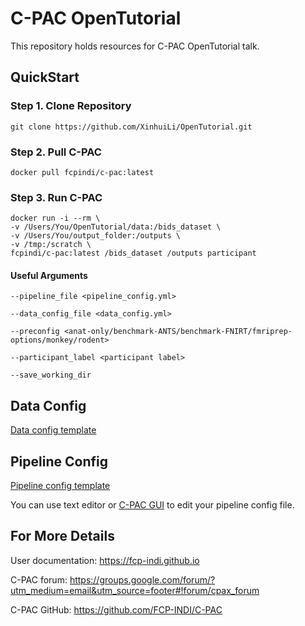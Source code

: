 # C-PAC OpenTutorial

This repository holds resources for C-PAC OpenTutorial talk.

## QuickStart

### Step 1. Clone Repository
```
git clone https://github.com/XinhuiLi/OpenTutorial.git
```

### Step 2. Pull C-PAC
```
docker pull fcpindi/c-pac:latest
```

### Step 3. Run C-PAC
```
docker run -i --rm \
-v /Users/You/OpenTutorial/data:/bids_dataset \
-v /Users/You/output_folder:/outputs \
-v /tmp:/scratch \
fcpindi/c-pac:latest /bids_dataset /outputs participant
```

#### Useful Arguments
```
--pipeline_file <pipeline_config.yml>

--data_config_file <data_config.yml>

--preconfig <anat-only/benchmark-ANTS/benchmark-FNIRT/fmriprep-options/monkey/rodent>

--participant_label <participant label>

--save_working_dir
```

## Data Config
[Data config template](./data_config.yml)

## Pipeline Config
[Pipeline config template](./default_pipeline.yml)

You can use text editor or [C-PAC GUI](https://fcp-indi.github.io/C-PAC_GUI/versions/nightly/browser/#/) to edit your pipeline config file.

## For More Details
User documentation: https://fcp-indi.github.io

C-PAC forum: https://groups.google.com/forum/?utm_medium=email&utm_source=footer#!forum/cpax_forum

C-PAC GitHub: https://github.com/FCP-INDI/C-PAC